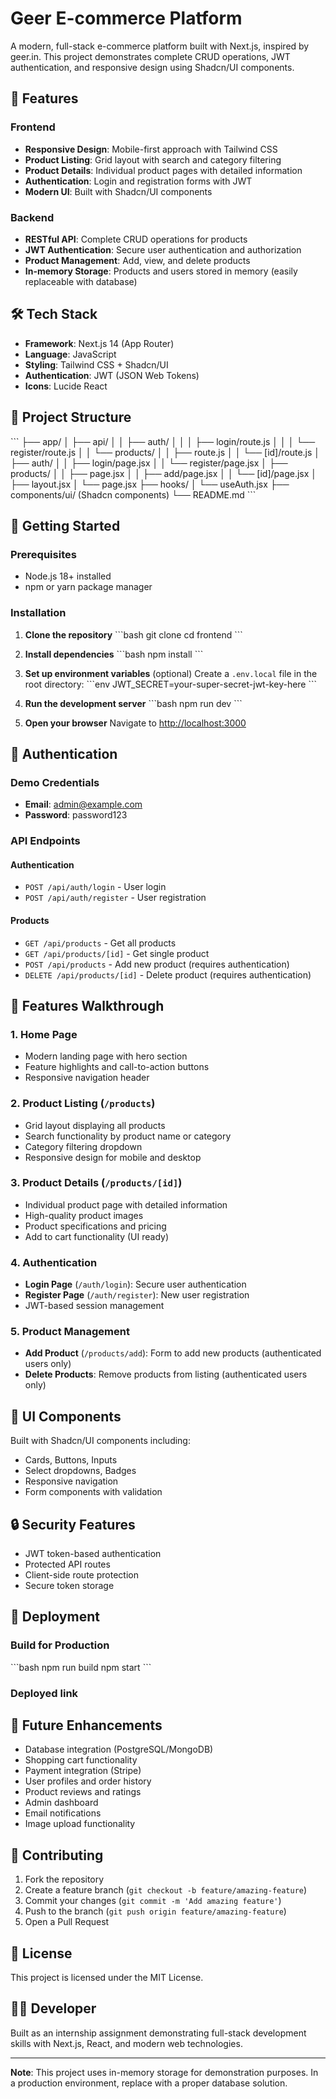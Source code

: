 # Geer E-commerce Platform

A modern, full-stack e-commerce platform built with Next.js, inspired by geer.in. This project demonstrates complete CRUD operations, JWT authentication, and responsive design using Shadcn/UI components.

## 🚀 Features

### Frontend
- **Responsive Design**: Mobile-first approach with Tailwind CSS
- **Product Listing**: Grid layout with search and category filtering
- **Product Details**: Individual product pages with detailed information
- **Authentication**: Login and registration forms with JWT
- **Modern UI**: Built with Shadcn/UI components

### Backend
- **RESTful API**: Complete CRUD operations for products
- **JWT Authentication**: Secure user authentication and authorization
- **Product Management**: Add, view, and delete products
- **In-memory Storage**: Products and users stored in memory (easily replaceable with database)

## 🛠️ Tech Stack

- **Framework**: Next.js 14 (App Router)
- **Language**: JavaScript
- **Styling**: Tailwind CSS + Shadcn/UI
- **Authentication**: JWT (JSON Web Tokens)
- **Icons**: Lucide React

## 📁 Project Structure

\`\`\`
├── app/
│   ├── api/
│   │   ├── auth/
│   │   │   ├── login/route.js
│   │   │   └── register/route.js
│   │   └── products/
│   │       ├── route.js
│   │       └── [id]/route.js
│   ├── auth/
│   │   ├── login/page.jsx
│   │   └── register/page.jsx
│   ├── products/
│   │   ├── page.jsx
│   │   ├── add/page.jsx
│   │   └── [id]/page.jsx
│   ├── layout.jsx
│   └── page.jsx
├── hooks/
│   └── useAuth.jsx
├── components/ui/ (Shadcn components)
└── README.md
\`\`\`

## 🚀 Getting Started

### Prerequisites
- Node.js 18+ installed
- npm or yarn package manager

### Installation

1. **Clone the repository**
   \`\`\`bash
   git clone <your-repo-url>
   cd frontend
   \`\`\`

2. **Install dependencies**
   \`\`\`bash
   npm install
   \`\`\`

3. **Set up environment variables** (optional)
   Create a `.env.local` file in the root directory:
   \`\`\`env
   JWT_SECRET=your-super-secret-jwt-key-here
   \`\`\`

4. **Run the development server**
   \`\`\`bash
   npm run dev
   \`\`\`

5. **Open your browser**
   Navigate to [http://localhost:3000](http://localhost:3000)

## 🔐 Authentication

### Demo Credentials
- **Email**: admin@example.com
- **Password**: password123

### API Endpoints

#### Authentication
- `POST /api/auth/login` - User login
- `POST /api/auth/register` - User registration

#### Products
- `GET /api/products` - Get all products
- `GET /api/products/[id]` - Get single product
- `POST /api/products` - Add new product (requires authentication)
- `DELETE /api/products/[id]` - Delete product (requires authentication)

## 📱 Features Walkthrough

### 1. Home Page
- Modern landing page with hero section
- Feature highlights and call-to-action buttons
- Responsive navigation header

### 2. Product Listing (`/products`)
- Grid layout displaying all products
- Search functionality by product name or category
- Category filtering dropdown
- Responsive design for mobile and desktop

### 3. Product Details (`/products/[id]`)
- Individual product page with detailed information
- High-quality product images
- Product specifications and pricing
- Add to cart functionality (UI ready)

### 4. Authentication
- **Login Page** (`/auth/login`): Secure user authentication
- **Register Page** (`/auth/register`): New user registration
- JWT-based session management

### 5. Product Management
- **Add Product** (`/products/add`): Form to add new products (authenticated users only)
- **Delete Products**: Remove products from listing (authenticated users only)

## 🎨 UI Components

Built with Shadcn/UI components including:
- Cards, Buttons, Inputs
- Select dropdowns, Badges
- Responsive navigation
- Form components with validation

## 🔒 Security Features

- JWT token-based authentication
- Protected API routes
- Client-side route protection
- Secure token storage

## 🚀 Deployment

### Build for Production
\`\`\`bash
npm run build
npm start
\`\`\`

### Deployed link 
    

## 🔄 Future Enhancements

- Database integration (PostgreSQL/MongoDB)
- Shopping cart functionality
- Payment integration (Stripe)
- User profiles and order history
- Product reviews and ratings
- Admin dashboard
- Email notifications
- Image upload functionality

## 🤝 Contributing

1. Fork the repository
2. Create a feature branch (`git checkout -b feature/amazing-feature`)
3. Commit your changes (`git commit -m 'Add amazing feature'`)
4. Push to the branch (`git push origin feature/amazing-feature`)
5. Open a Pull Request

## 📄 License

This project is licensed under the MIT License.

## 👨‍💻 Developer

Built as an internship assignment demonstrating full-stack development skills with Next.js, React, and modern web technologies.

---

**Note**: This project uses in-memory storage for demonstration purposes. In a production environment, replace with a proper database solution.
